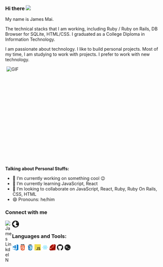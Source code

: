 
### Hi there <img src="https://media.giphy.com/media/hvRJCLFzcasrR4ia7z/giphy.gif" width="25px">

My name is James Mai.

The technical stacks that I am working, including Ruby / Ruby on Rails, DB Browser for SQLite, HTML/CSS. I graduated as a College Diploma in Information Technology.

I am passionate about technology. I like to build personal projects. Most of my time, I am studying to work with projects. I prefer to work with new technology. 

<img align="right" alt="GIF" src="https://github.com/abhisheknaiidu/abhisheknaiidu/blob/master/code.gif?raw=true" width="500" height="320" />
 
**Talking about Personal Stuffs:**

- 🔭 I’m currently working on something cool 😉
- 🌱 I’m currently learning JavaScript, React
- 👯 I’m looking to collaborate on JavaScript, React, Ruby, Ruby On Rails, CSS, HTML
- 😄 Pronouns: he/him

### Connect with me 

<a href="https://www.linkedin.com/in/jamesmai0512/">
  <img align="left" alt="James LinkdeIN" width="22px" src="https://cdn.jsdelivr.net/npm/simple-icons@v3/icons/linkedin.svg" />
</a>
<a href="https://jamesmai.dev">
  <img align="left" alt="James Web" width="22px" src="https://raw.githubusercontent.com/iconic/open-iconic/master/svg/globe.svg" />
</a>

<br/>

### Languages and Tools:

<code><img height="20" src="https://raw.githubusercontent.com/github/explore/80688e429a7d4ef2fca1e82350fe8e3517d3494d/topics/visual-studio-code/visual-studio-code.png"></code>
<code><img height="20" src="https://raw.githubusercontent.com/github/explore/80688e429a7d4ef2fca1e82350fe8e3517d3494d/topics/html/html.png"></code>
<code><img height="20" src="https://raw.githubusercontent.com/github/explore/80688e429a7d4ef2fca1e82350fe8e3517d3494d/topics/css/css.png"></code>
<code><img height="20" src="https://raw.githubusercontent.com/github/explore/80688e429a7d4ef2fca1e82350fe8e3517d3494d/topics/javascript/javascript.png"></code>
<code><img height="20" src="https://raw.githubusercontent.com/github/explore/80688e429a7d4ef2fca1e82350fe8e3517d3494d/topics/react/react.png"></code>
<code><img height="20" src="https://raw.githubusercontent.com/github/explore/80688e429a7d4ef2fca1e82350fe8e3517d3494d/topics/ruby/ruby.png"></code>
<code><img height="20" src="https://raw.githubusercontent.com/github/explore/78df643247d429f6cc873026c0622819ad797942/topics/github/github.png"></code>
<code><img height="20" src="https://raw.githubusercontent.com/github/explore/80688e429a7d4ef2fca1e82350fe8e3517d3494d/topics/terminal/terminal.png"></code>





